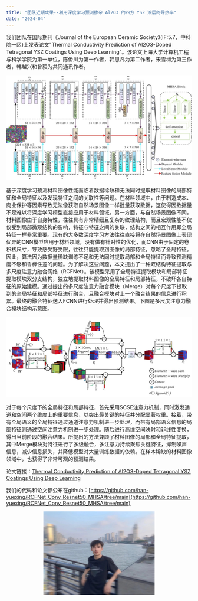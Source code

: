 ```yaml
---
title: "团队近期成果--利用深度学习预测掺杂 Al2O3 的四方 YSZ 涂层的导热率"
date: "2024-04"
---
```


我们团队在国际期刊《Journal of the European Ceramic Society》(IF:5.7，中科院一区)上发表论文"Thermal Conductivity Prediction of Al2O3-Doped Tetragonal YSZ Coatings Using Deep Learning"。该论文上海大学计算机工程与科学学院为第一单位，陈侨川为第一作者，韩思凡为第二作者，宋雪梅为第三作者，韩越兴和曾毅为共同通讯作者。

<p align="center">
  <img src="/images/indexPic/2023/hsf_Paper.png" alt="论文封面" />
</p>

基于深度学习预测材料图像性能面临着数据稀缺和无法同时提取材料图像的局部特征和全局特征以及发现特征之间的关联性等问题。在材料领域中，由于制造成本、商业保护等因素导致无法像获取自然场景图像一样批量获取数据，这使得因数据量不足难以将深度学习模型直接应用于材料领域。另一方面，与自然场景图像不同，材料图像由于自身特性，往往具有非常精细且复杂的纹理结构，而且宏观性能不仅仅受到局部微观结构的影响，特征与特征之间的关联，结构之间的相互作用即全局特征一样非常重要。现有的大多数深度学习方法往往直接将在自然场景图像上表现优异的CNN模型应用于材料领域，没有做有针对性的优化，而CNN由于固定的卷积核尺寸，导致感受野受限，往往只能提取到图像的局部特征，忽略了全局特征。因此，算法因为数据量稀缺训练不足和无法同时提取局部和全局特征而导致预测精度不够和鲁棒性差的问题。为了解决这些问题，本文提出了一种双结构特征提取与多尺度注意力融合网络（RCFNet）。该模型采用了全局特征提取模块和局部特征提取模块双分支结构，独立地提取材料图像的全局特征和局部特征，不破坏各自特征的原始建模。通过提出的多尺度注意力融合模块（Merge）对每个尺度下提取到的全局特征和局部特征进行融合，且融合模块对上一个融合结果的信息进行积累。最终的融合特征送入FCNN进行处理并得出预测结果。下图是多尺度注意力融合模块结构示意图。

<p align="center">
  <img src="/images/indexPic/2023/hsf_Paper1.png" alt="模块结构示意图" />
</p>

对于每个尺度下的全局特征和局部特征，首先采用SCSE注意力机制，同时激发通道和空间两个维度上的重要信息，以突出最关键的特征并分配显著权重。接着，带有全局语义的全局特征通过通道注意力机制进一步处理，而带有局部语义信息的局部特征则通过空间注意力机制进一步处理。随后进行高维空间映射和非线性变换，得出当前阶段的融合结果。所提出的方法兼顾了材料图像的局部和全局特征提取，其中Merge模块对特征进行了多级融合，多注意力持续聚焦关键特征，抑制噪声信息，减少信息损失，并降低模型对大量训练数据的依赖。在样本稀缺的材料图像领域中，也获得了非常可观的预测结果。

论文链接：[Thermal Conductivity Prediction of Al2O3-Doped Tetragonal YSZ Coatings Using Deep Learning](https://doi.org/10.1016/j.jeurceramsoc.2024.04.057)

我们的代码和论文都公布在github：[https://github.com/han-yuexing/RCFNet_Conv_Resnet50_MHSA/tree/main](https://github.com/han-yuexing/RCFNet_Conv_Resnet50_MHSA/tree/main)
</div>

<p align="center">
  <img src="/images/indexPic/2023/hsf.png" style="width:60%" />
</p>